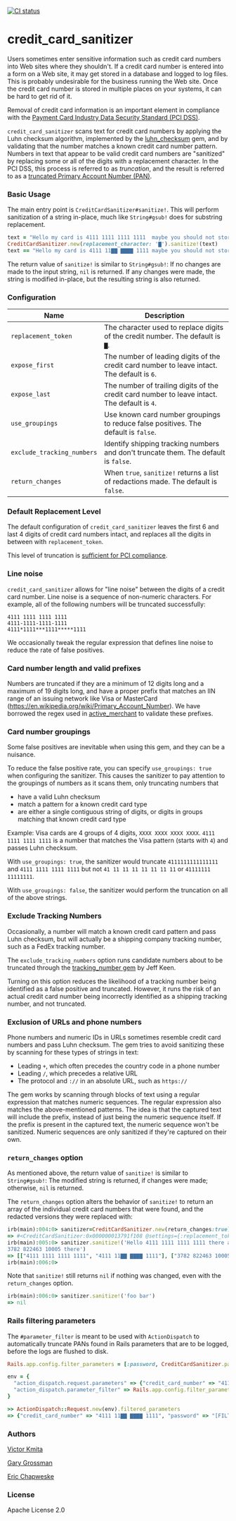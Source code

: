 [![CI status](https://github.com/zendesk/credit_card_sanitizer/actions/workflows/ci.yml/badge.svg?branch%3Amain)](https://github.com/zendesk/credit_card_sanitizer/actions/workflows/ci.yml?query=branch%3Amain)

# credit_card_sanitizer

Users sometimes enter sensitive information such as credit card numbers into Web sites where they shouldn't.
If a credit card number is entered into a form on a Web site, it may get stored in a database and logged
to log files. This is probably undesirable for the business running the Web site. Once the credit card
number is stored in multiple places on your systems, it can be hard to get rid of it.

Removal of credit card information is an important element in compliance with the [Payment Card Industry
Data Security Standard (PCI DSS)](https://www.pcisecuritystandards.org).

`credit_card_sanitizer` scans text for credit card numbers by applying the Luhn checksum algorithm,
implemented by the [luhn_checksum](https://github.com/zendesk/luhn_checksum) gem, and by validating that the
number matches a known credit card number pattern. Numbers in text that appear to be valid credit card numbers
are "sanitized" by replacing some or all of the digits with a replacement character. In the PCI DSS, this
process is referred to as _truncation_, and the result is referred to as a
[truncated Primary Account Number (PAN)](https://pcissc.secure.force.com/faq/articles/Frequently_Asked_Question/Are-truncated-Primary-Account-Numbers-PAN-required-to-be-protected-in-accordance-with-PCI-DSS).

### Basic Usage

The main entry point is `CreditCardSanitizer#sanitize!`. This will perform sanitization of a string in-place,
much like `String#gsub!` does for substring replacement.

```ruby
text = "Hello my card is 4111 1111 1111 1111  maybe you should not store that in your database!"
CreditCardSanitizer.new(replacement_character: '▇').sanitize!(text)
text == "Hello my card is 4111 11▇▇ ▇▇▇▇ 1111 maybe you should not store that in your database!"
```

The return value of `sanitize!` is similar to `String#gsub!`: If no changes are made to the input string,
`nil` is returned. If any changes were made, the string is modified in-place, but the resulting string
is also returned.

### Configuration

| Name                       | Description                                                                                  |
| -------------------------- | -------------------------------------------------------------------------------------------- |
| `replacement_token`        | The character used to replace digits of the credit number.  The default is `▇`.              |
| `expose_first`             | The number of leading digits of the credit card number to leave intact. The default is `6`.  |
| `expose_last`              | The number of trailing digits of the credit card number to leave intact. The default is `4`. |
| `use_groupings`            | Use known card number groupings to reduce false positives. The default is `false`.           |
| `exclude_tracking_numbers` | Identify shipping tracking numbers and don't truncate them. The default is `false`.          |
| `return_changes`           | When `true`, `sanitize!` returns a list of redactions made. The default is `false`.          |

### Default Replacement Level

The default configuration of `credit_card_sanitizer` leaves the first 6 and last 4 digits of credit card
numbers intact, and replaces all the digits in between with `replacement_token`.

This level of truncation is [sufficient for PCI compliance](https://pcissc.secure.force.com/faq/articles/Frequently_Asked_Question/What-are-acceptable-formats-for-truncation-of-primary-account-numbers).

### Line noise

`credit_card_sanitizer` allows for "line noise" between the digits of a credit card number.  Line noise
is a sequence of non-numeric characters. For example, all of the following numbers will be truncated
successfully:

```
4111 1111 1111 1111
4111-1111-1111-1111
4111*1111***1111*****1111
```

We occasionally tweak the regular expression that defines line noise to reduce the rate of false positives.

### Card number length and valid prefixes

Numbers are truncated if they are a minimum of 12 digits long and a maximum of 19 digits long, and have a proper
prefix that matches an IIN range of an issuing network like Visa or MasterCard
(https://en.wikipedia.org/wiki/Primary_Account_Number). We have borrowed the regex used in [active_merchant](https://github.com/Shopify/active_merchant/blob/master/lib/active_merchant/billing/credit_card_methods.rb#L5-L18)
to validate these prefixes.

### Card number groupings

Some false positives are inevitable when using this gem, and they can be a nuisance.

To reduce the false positive rate, you can specify `use_groupings: true` when configuring the sanitizer. This causes
the sanitizer to pay attention to the groupings of numbers as it scans them, only truncating numbers that

- have a valid Luhn checksum
- match a pattern for a known credit card type
- are either a single contiguous string of digits, or digits in groups matching that known credit card type

Example: Visa cards are 4 groups of 4 digits, `XXXX XXXX XXXX XXXX`. `4111 1111 1111 1111` is a number that matches
the Visa pattern (starts with `4`) and passes Luhn checksum.

With `use_groupings: true`, the sanitizer would truncate `4111111111111111` and `4111 1111 1111 1111` but not
`41 11 11 11 11 11 11 11` or `41111111 11111111`.

With `use_groupings: false`, the sanitizer would perform the truncation on all of the above strings.

### Exclude Tracking Numbers

Occasionally, a number will match a known credit card pattern and pass Luhn checksum, but will actually
be a shipping company tracking number, such as a FedEx tracking number.

The `exclude_tracking_numbers` option runs candidate numbers about to be truncated through the
[tracking_number gem](https://github.com/jkeen/tracking_number) by Jeff Keen.

Turning on this option reduces the likelihood of a tracking number being identified as a false positive
and truncated. However, it runs the risk of an actual credit card number being incorrectly identified as
a shipping tracking number, and not truncated.

### Exclusion of URLs and phone numbers

Phone numbers and numeric IDs in URLs sometimes resemble credit card numbers and pass Luhn checksum.
The gem tries to avoid sanitizing these by scanning for these types of strings in text:

- Leading `+`, which often precedes the country code in a phone number
- Leading `/`, which precedes a relative URL
- The protocol and `://` in an absolute URL, such as `https://`

The gem works by scanning through blocks of text using a regular expression that matches numeric
sequences. The regular expression also matches the above-mentioned patterns. The idea is that the captured
text will include the prefix, instead of just being the numeric sequence itself. If the prefix is present
in the captured text, the numeric sequence won't be sanitized. Numeric sequences are only sanitized
if they're captured on their own.

### `return_changes` option

As mentioned above, the return value of `sanitize!` is similar to `String#gsub!`: The modified string
is returned, if changes were made; otherwise, `nil` is returned.

The `return_changes` option alters the behavior of `sanitize!` to return an array of the individual credit
card numbers that were found, and the redacted versions they were replaced with:

```ruby
irb(main):004:0> sanitizer=CreditCardSanitizer.new(return_changes:true)
=> #<CreditCardSanitizer:0x000000013791f108 @settings={:replacement_token=>...
irb(main):005:0> sanitizer.sanitize!('Hello 4111 1111 1111 1111 there and hello
3782 822463 10005 there')
=> [["4111 1111 1111 1111", "4111 11▇▇ ▇▇▇▇ 1111"], ["3782 822463 10005", "3782 82▇▇▇▇ ▇0005"]]
irb(main):006:0>
```

Note that `sanitize!` still returns `nil` if nothing was changed, even with the `return_changes` option.

```ruby
irb(main):006:0> sanitizer.sanitize!('foo bar')
=> nil
```

### Rails filtering parameters

The `#parameter_filter` is meant to be used with `ActionDispatch` to automatically truncate PANs
found in Rails parameters that are to be logged, before the logs are flushed to disk.

```ruby
Rails.app.config.filter_parameters = [:password, CreditCardSanitizer.parameter_filter]

env = {
  "action_dispatch.request.parameters" => {"credit_card_number" => "4111 1111 1111 1111", "password" => "123"},
  "action_dispatch.parameter_filter" => Rails.app.config.filter_parameters
}

>> ActionDispatch::Request.new(env).filtered_parameters
=> {"credit_card_number" => "4111 11▇▇ ▇▇▇▇ 1111", "password" => "[FILTERED]"}
```

### Authors

[Victor Kmita](https://github.com/vkmita)

[Gary Grossman](https://github.com/ggrossman)

[Eric Chapweske](https://github.com/eac)

### License

Apache License 2.0
